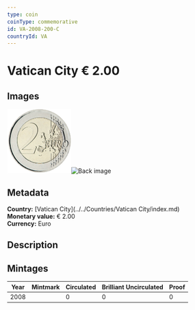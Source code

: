 ```yaml
---
type: coin
coinType: commemorative
id: VA-2008-200-C
countryId: VA
---
```


# Vatican City € 2.00

## Images

<img src="../../Images/common-2007-200.png" height="150" alt="Front image"><img src="Images/VA-2008-200-000.png" height="150" alt="Back image">

## Metadata

**Country:** [Vatican City](../../Countries/Vatican City/index.md)\
**Monetary value:** € 2.00\
**Currency:** Euro

## Description


## Mintages

| Year | Mintmark | Circulated | Brilliant Uncirculated | Proof |
| ---- | -------- | ---------- | ---------------------- | ----- |
| 2008 |  | 0| 0 | 0 |
